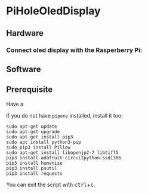 # PiHoleOledDisplay

## Hardware

### Connect oled display with the Rasperberry Pi:  

## Software 

## Prerequisite 

Have a 

If you do not have `pipenv` installed, install it too:


```
sudo apt-get update
sudo apt-get upgrade
sudo apt-get install pip3
sudo apt install python3-pip
sudo pip3 install Pillow
sudo apt-get install libopenjp2-7 libtiff5
pip3 install adafruit-circuitpython-ssd1306
pip3 install humanize
pip3 install psutil
pip3 install requests
```


You can exit the script with <kbd>ctrl</kbd>+<kbd>c</kbd>.
